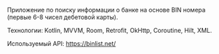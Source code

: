 Приложение по поиску информации о банке на основе BIN номера (первые 6-8 чисел дебетовой карты).

Технологии: Kotlin, MVVM, Room, Retrofit, OkHttp, Coroutine, Hilt, XML.

Используемый API: https://binlist.net/
